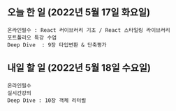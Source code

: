 ## 오늘 한 일 (2022년 5월 17일 화요일)
```study
온라인필수 : React 러이브러리 기초 / React 스타일링 라이브러리  
포트폴리오 특강 수업
Deep Dive  : 9장 타입변환 & 단축평가
```

## 내일 할 일 (2022년 5월 18일 수요일)
```study
온라인필수   
실시간강의 
Deep Dive : 10장 객체 리터럴
```